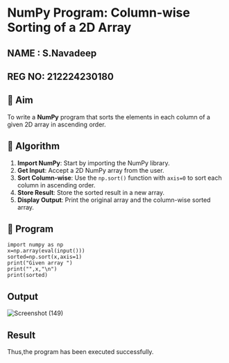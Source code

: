 # NumPy Program: Column-wise Sorting of a 2D Array
## NAME : S.Navadeep
## REG NO: 212224230180
## 🎯 Aim
To write a **NumPy** program that sorts the elements in each column of a given 2D array in ascending order.

## 🧠 Algorithm

1. **Import NumPy**: Start by importing the NumPy library.
2. **Get Input**: Accept a 2D NumPy array from the user.
3. **Sort Column-wise**: Use the `np.sort()` function with `axis=0` to sort each column in ascending order.
4. **Store Result**: Store the sorted result in a new array.
5. **Display Output**: Print the original array and the column-wise sorted array.

## 🧾 Program
```
import numpy as np
x=np.array(eval(input()))
sorted=np.sort(x,axis=1)
print("Given array ")
print("",x,"\n")
print(sorted)
```
## Output
![Screenshot (149)](https://github.com/user-attachments/assets/fe2b0019-a533-4b1d-8e6b-1465ca52b498)

## Result
Thus,the program has been executed successfully.
